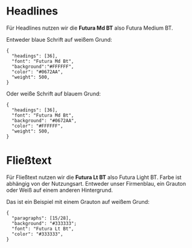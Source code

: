 # Headlines

Für Headlines nutzen wir die **Futura Md BT** also Futura Medium BT.

Entweder blaue Schrift auf weißem Grund:

```type
{
  "headings": [36],
  "font": "Futura Md Bt",
  "background":"#FFFFFF",
  "color": "#0672AA",
  "weight": 500,
}
```

Oder weiße Schrift auf blauem Grund:

```type
{
  "headings": [36],
  "font": "Futura Md Bt",
  "background": "#0672AA",
  "color": "#FFFFFF",
  "weight": 500,
}
```

# Fließtext

Für Fließtext nutzen wir die **Futura Lt BT** also Futura Light BT.
Farbe ist abhängig von der Nutzungsart. Entweder unser Firmenblau, ein Grauton oder
Weiß auf einem anderen Hintergrund.

Das ist ein Beispiel mit einem Grauton auf weißem Grund:

```type
{
  "paragraphs": [15/28],
  "background": "#333333";
  "font": "Futura Lt Bt",
  "color": "#333333",
}
```